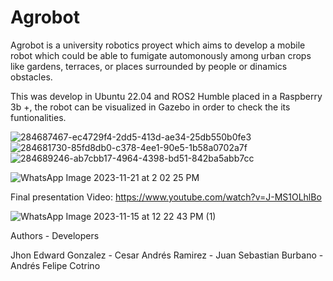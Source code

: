 # Agrobot
Agrobot is a university robotics proyect which aims to develop a mobile robot which could be able to fumigate automonously among urban crops like gardens, terraces, or places surrounded by people or dinamics obstacles.

This was develop in Ubuntu 22.04 and ROS2 Humble placed in a Raspberry 3b +, the robot can be visualized in Gazebo in order to check the its funtionalities.

![284687467-ec4729f4-2dd5-413d-ae34-25db550b0fe3](https://github.com/JhonGonzalezR/agrobot/assets/98565218/dd42113d-df7e-42c4-8a8e-00ee5062a170)
  ![284681730-85fd8db0-c378-4ee1-90e5-1b58a0702a7f](https://github.com/JhonGonzalezR/agrobot/assets/98565218/5c51653b-9ec4-4111-9933-504be2316f00)
    ![284689246-ab7cbb17-4964-4398-bd51-842ba5abb7cc](https://github.com/JhonGonzalezR/agrobot/assets/98565218/ada68302-f7cf-4e22-bb63-df6afb706b83)

![WhatsApp Image 2023-11-21 at 2 02 25 PM](https://github.com/JhonGonzalezR/agrobot/assets/98565218/5d2821c2-d5ff-40f2-8e92-c6f720fab695)



Final presentation Video: https://www.youtube.com/watch?v=J-MS1OLhlBo 

![WhatsApp Image 2023-11-15 at 12 22 43 PM (1)](https://github.com/JhonGonzalezR/agrobot/assets/98565218/481400e2-7997-41b7-9da7-44ae1f30d594)


Authors - Developers

Jhon Edward Gonzalez - Cesar Andrés Ramirez - Juan Sebastian Burbano - Andrés Felipe Cotrino  



